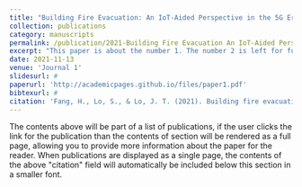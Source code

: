 ```yaml
---
title: "Building Fire Evacuation: An IoT-Aided Perspective in the 5G Era"
collection: publications
category: manuscripts
permalink: /publication/2021-Building Fire Evacuation An IoT-Aided Perspective in the 5G Era.md
excerpt: "This paper is about the number 1. The number 2 is left for future work. Short description of portfolio item Short description of portfolio item number 1<br/><img src='/images/500x300.png'>"
date: 2021-11-13
venue: 'Journal 1'
slidesurl: #
paperurl: 'http://academicpages.github.io/files/paper1.pdf'
bibtexurl: #
citation: 'Fang, H., Lo, S., & Lo, J. T. (2021). Building fire evacuation: An IoT-aided perspective in the 5G era. Buildings, 11(12), 643.'
---
```

The contents above will be part of a list of publications, if the user clicks the link for the publication than the contents of section will be rendered as a full page, allowing you to provide more information about the paper for the reader. When publications are displayed as a single page, the contents of the above "citation" field will automatically be included below this section in a smaller font.

